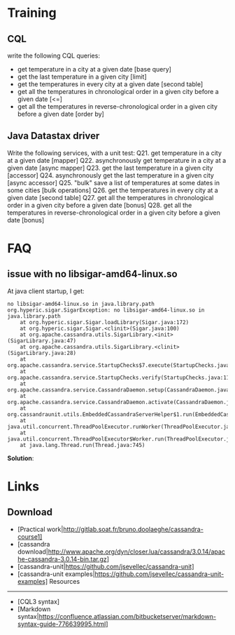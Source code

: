Training
========
CQL
---
write the following CQL queries:
* get temperature in a city at a given date [base query]
* get the last temperature in a given city [limit]
* get the temperatures in every city at a given date [second table]
* get all the temperatures in chronological order in a given city before a given date [<=]
* get all the temperatures in reverse-chronological order in a given city before a given date [order by]


Java Datastax driver
--------------------
Write the following services, with a unit test:
Q21. get temperature in a city at a given date [mapper]
Q22. asynchronously get temperature in a city at a given date [async mapper]
Q23. get the last temperature in a given city [accessor]
Q24. asynchronously get the last temperature in a given city [async accessor]
Q25. "bulk" save a list of temperatures at some dates in some cities [bulk operations]
Q26. get the temperatures in every city at a given date [second table]
Q27. get all the temperatures in chronological order in a given city before a given date [bonus]
Q28. get all the temperatures in reverse-chronological order in a given city before a given date  [bonus]



FAQ
===

issue with no libsigar-amd64-linux.so
-------------------------------------
At java client startup, I get:
```
no libsigar-amd64-linux.so in java.library.path
org.hyperic.sigar.SigarException: no libsigar-amd64-linux.so in java.library.path
	at org.hyperic.sigar.Sigar.loadLibrary(Sigar.java:172)
	at org.hyperic.sigar.Sigar.<clinit>(Sigar.java:100)
	at org.apache.cassandra.utils.SigarLibrary.<init>(SigarLibrary.java:47)
	at org.apache.cassandra.utils.SigarLibrary.<clinit>(SigarLibrary.java:28)
	at org.apache.cassandra.service.StartupChecks$7.execute(StartupChecks.java:216)
	at org.apache.cassandra.service.StartupChecks.verify(StartupChecks.java:112)
	at org.apache.cassandra.service.CassandraDaemon.setup(CassandraDaemon.java:196)
	at org.apache.cassandra.service.CassandraDaemon.activate(CassandraDaemon.java:601)
	at org.cassandraunit.utils.EmbeddedCassandraServerHelper$1.run(EmbeddedCassandraServerHelper.java:129)
	at java.util.concurrent.ThreadPoolExecutor.runWorker(ThreadPoolExecutor.java:1142)
	at java.util.concurrent.ThreadPoolExecutor$Worker.run(ThreadPoolExecutor.java:617)
	at java.lang.Thread.run(Thread.java:745)
```

**Solution**: 



Links
=====
Download
--------
* [Practical work|http://gitlab.soat.fr/bruno.doolaeghe/cassandra-course1]
* [cassandra download|http://www.apache.org/dyn/closer.lua/cassandra/3.0.14/apache-cassandra-3.0.14-bin.tar.gz]
* [cassandra-unit|https://github.com/jsevellec/cassandra-unit]
* [cassandra-unit examples|https://github.com/jsevellec/cassandra-unit-examples]
Resources
---------
* [CQL3 syntax]
* [Markdown syntax|https://confluence.atlassian.com/bitbucketserver/markdown-syntax-guide-776639995.html]

